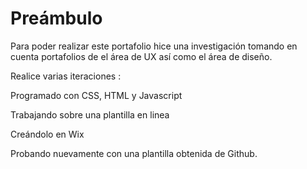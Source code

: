 # Preámbulo
Para poder realizar este portafolio hice una investigación tomando en cuenta portafolios de el área de UX así como el área de diseño.

Realice varias iteraciones :

Programado con CSS, HTML y Javascript

Trabajando sobre una plantilla en linea

Creándolo en Wix

Probando nuevamente con una plantilla obtenida de Github.